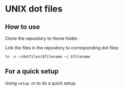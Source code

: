 UNIX dot files
===

How to use
---
Clone the repository to Home folder.

Link the files in the repository to corresponding dot files:

`ln -s ~/dotfiles/$filename ~/.$filename`

For a quick setup
---
Using `setup.sh` to do a quick setup.
